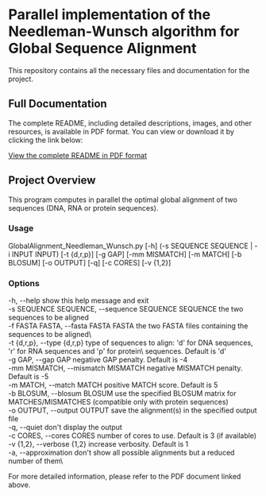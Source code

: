 # Parallel implementation of the Needleman-Wunsch algorithm for Global Sequence Alignment

This repository contains all the necessary files and documentation for the project.

## Full Documentation

The complete README, including detailed descriptions, images, and other resources, is available in PDF format. 
You can view or download it by clicking the link below:

[View the complete README in PDF format](./README.pdf)

## Project Overview

This program computes in parallel the optimal global alignment of two sequences (DNA, RNA or protein sequences).

### Usage
GlobalAlignment_Needleman_Wunsch.py [-h] (-s SEQUENCE SEQUENCE | -i INPUT INPUT) [-t {d,r,p}] [-g GAP] [-mm MISMATCH] [-m MATCH] [-b BLOSUM] 
[-o OUTPUT] [-q] [-c CORES] [-v {1,2}]

### Options
  -h, --help           							                    show this help message and exit\
  -s SEQUENCE SEQUENCE, --sequence SEQUENCE SEQUENCE		the two sequences to be aligned\
  -f FASTA FASTA, --fasta FASTA FASTA					          the two FASTA files containing the sequences to be aligned\                
  -t {d,r,p}, --type {d,r,p}							              type of sequences to align: 'd' for DNA sequences, 'r' for RNA sequences and 'p' for protein\ 
                                                        sequences. Default is 'd'\
  -g GAP, --gap GAP     							                  negative GAP penalty. Default is -4\
  -mm MISMATCH, --mismatch MISMATCH				              negative MISMATCH penalty. Default is -5\
  -m MATCH, --match MATCH						                    positive MATCH score. Default is 5\
  -b BLOSUM, --blosum BLOSUM					                  use the specified BLOSUM matrix for MATCHES/MISMATCHES (compatible only with protein sequences)\
  -o OUTPUT, --output OUTPUT						                save the alignment(s) in the specified output file\
  -q, --quiet           							                  don't display the output\
  -c CORES, --cores CORES						                    number of cores to use. Default is 3 (if available)\
  -v {1,2}, --verbose {1,2}						                  increase verbosity. Default is 1\
  -a, --approximation							                      don't show all possible alignments but a reduced number of them\

For more detailed information, please refer to the PDF document linked above.
